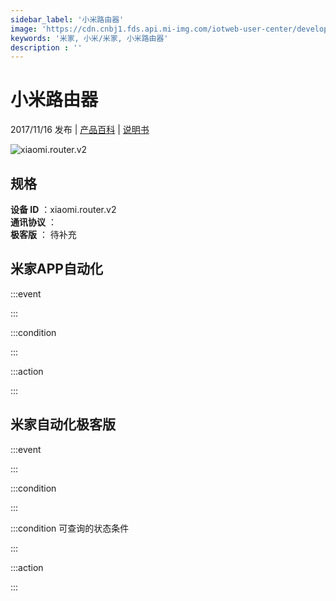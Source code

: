 ```yaml
---
sidebar_label: '小米路由器'
image: 'https://cdn.cnbj1.fds.api.mi-img.com/iotweb-user-center/developer_1679047510407lLSwj8R3.png?GalaxyAccessKeyId=AKVGLQWBOVIRQ3XLEW&Expires=9223372036854775807&Signature=+zWFEVOnNWfUaLvRsyfbUpWWe1I='
keywords: '米家, 小米/米家, 小米路由器'
description : ''
---
```

# 小米路由器

2017/11/16 发布 | [产品百科](https://home.mi.com/webapp/content/baike/product/index.html?model=xiaomi.router.v2/) | [说明书](https://home.mi.com/views/introduction.html?model=xiaomi.router.v2&region=cn)

![xiaomi.router.v2](https://cdn.cnbj1.fds.api.mi-img.com/iotweb-user-center/developer_1679047510407lLSwj8R3.png?GalaxyAccessKeyId=AKVGLQWBOVIRQ3XLEW&Expires=9223372036854775807&Signature=+zWFEVOnNWfUaLvRsyfbUpWWe1I=)

## 规格  
> 
**设备 ID** ：xiaomi.router.v2  
**通讯协议** ：  
**极客版**  ： 待补充 


## 米家APP自动化  

:::event  

:::

:::condition  

:::

:::action   

:::

## 米家自动化极客版  

:::event  

:::

:::condition  

:::

:::condition 可查询的状态条件  

:::

:::action  

:::

        
